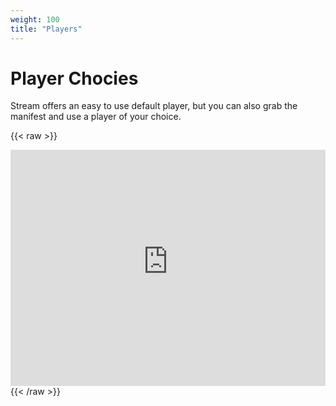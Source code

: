 ```yaml
---
weight: 100
title: "Players"
---
```


# Player Chocies

Stream offers an easy to use default player, but you can also grab the manifest
and use a player of your choice.

{{< raw >}}
<!-- Cloudflare Stream embed code -->
<div style="position: relative; padding-top: 75%;">
  <iframe
    src="https://customer-igynxd2rwhmuoxw8.cloudflarestream.com/6fc1827b329cf8d79dbae8f661786235/iframe?poster=https%3A%2F%2Fcustomer-igynxd2rwhmuoxw8.cloudflarestream.com%2F6fc1827b329cf8d79dbae8f661786235%2Fthumbnails%2Fthumbnail.jpg%3Ftime%3D%26height%3D600"
    loading="lazy"
    style="border: none; position: absolute; top: 0; left: 0; height: 100%; width: 100%;"
    allow="accelerometer; gyroscope; autoplay; encrypted-media; picture-in-picture;"
    allowfullscreen="true"
  ></iframe>
</div>
{{< /raw >}}
